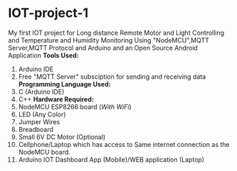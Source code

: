 # IOT-project-1
My first IOT project for Long distance Remote Motor and Light Controlling and Temperature and Humidity Monitoring Using "NodeMCU",MQTT Server,MQTT Protocol and Arduino and an Open Source Android Application 
**Tools Used:**
1. Arduino IDE
2. Free "MQTT Server" subsciption for sending and receiving data 
**Programming Language Used:**
1. C (Arduino IDE)
2. C++
**Hardware Required:**
1. NodeMCU ESP8266 board (*With WiFi*)
2. LED (Any Color)
3. Jumper Wires
4. Breadboard
5. Small 6V DC Motor (Optional)
6. Cellphone/Laptop which has access to Same internet connection as the NodeMCU board.
7. Arduino IOT Dashboard App (Mobile)/WEB application (Laptop)
